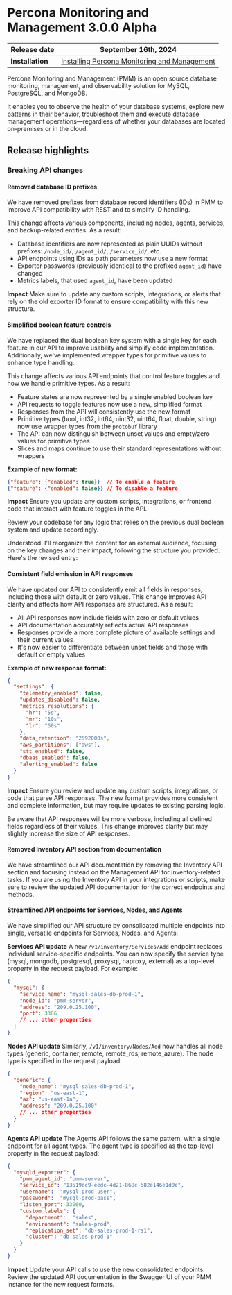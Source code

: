 # Percona Monitoring and Management 3.0.0 Alpha

| **Release date** | September 16th, 2024                                                                                   |
| ----------------- | ----------------------------------------------------------------------------------------------- |
| **Installation** | [Installing Percona Monitoring and Management](https://www.percona.com/software/pmm/quickstart) |

Percona Monitoring and Management (PMM) is an open source database monitoring, management, and observability solution for MySQL, PostgreSQL, and MongoDB.

It enables you to observe the health of your database systems, explore new patterns in their behavior, troubleshoot them and execute database management operations—regardless of whether your databases are located on-premises or in the cloud.

## Release highlights

### Breaking API changes

#### Removed database ID prefixes

We have removed prefixes from database record identifiers (IDs) in PMM to improve API compatibility with REST and to simplify ID handling.

This change affects various components, including nodes, agents, services, and backup-related entities. As a result:

- Database identifiers are now represented as plain UUIDs without prefixes: `/node_id/`, `/agent_id/`, `/service_id/`, etc.
- API endpoints using IDs as path parameters now use a new format
- Exporter passwords (previously identical to the prefixed `agent_id`) have changed
- Metrics labels, that used `agent_id`, have been updated

**Impact**
Make sure to update any custom scripts, integrations, or alerts that rely on the old exporter ID format to ensure compatibility with this new structure.

#### Simplified boolean feature controls

We have replaced the dual boolean key system with a single key for each feature in our API to improve usability and simplify code implementation.
Additionally, we've implemented wrapper types for primitive values to enhance type handling.

This change affects various API endpoints that control feature toggles and how we handle primitive types. As a result:

- Feature states are now represented by a single enabled boolean key
- API requests to toggle features now use a new, simplified format
- Responses from the API will consistently use the new format
- Primitive types (bool, int32, int64, uint32, uint64, float, double, string) now use wrapper types from the `protobuf` library
- The API can now distinguish between unset values and empty/zero values for primitive types
- Slices and maps continue to use their standard representations without wrappers

**Example of new format:**

```json
{"feature": {"enabled": true}}  // To enable a feature
{"feature": {"enabled": false}} // To disable a feature
```

**Impact**
Ensure you update any custom scripts, integrations, or frontend code that interact with feature toggles in the API. 

Review your codebase for any logic that relies on the previous dual boolean system and update accordingly.

Understood. I'll reorganize the content for an external audience, focusing on the key changes and their impact, following the structure you provided. Here's the revised entry:

#### Consistent field emission in API responses

We have updated our API to consistently emit all fields in responses, including those with default or zero values. This change improves API clarity and affects how API responses are structured. As a result:

- All API responses now include fields with zero or default values
- API documentation accurately reflects actual API responses
- Responses provide a more complete picture of available settings and their current values
- It's now easier to differentiate between unset fields and those with default or empty values

**Example of new response format:**

```json
{
  "settings": {
    "telemetry_enabled": false,
    "updates_disabled": false,
    "metrics_resolutions": {
      "hr": "5s",
      "mr": "10s",
      "lr": "60s"
    },
    "data_retention": "2592000s",
    "aws_partitions": ["aws"],
    "stt_enabled": false,
    "dbaas_enabled": false,
    "alerting_enabled": false
  }
}
```

**Impact**
Ensure you review and update any custom scripts, integrations, or code that parse API responses. The new format provides more consistent and complete information, but may require updates to existing parsing logic.

Be aware that API responses will be more verbose, including all defined fields regardless of their values. This change improves clarity but may slightly increase the size of API responses.

#### Removed Inventory API section from documentation

We have streamlined our API documentation by removing the Inventory API section and focusing instead on the Management API for inventory-related tasks. If you are using the Inventory API in your integrations or scripts, make sure to review the updated API documentation for the correct endpoints and methods.


#### Streamlined API endpoints for Services, Nodes, and Agents

We have simplified our API structure by consolidated multiple endpoints into single, versatile endpoints for Services, Nodes, and Agents:

**Services API update**
A new `/v1/inventory/Services/Add` endpoint replaces individual service-specific endpoints. You can now specify the service type (mysql, mongodb, postgresql, proxysql, haproxy, external) as a top-level property in the request payload. For example:

```json
{
  "mysql": {
    "service_name": "mysql-sales-db-prod-1",
    "node_id": "pmm-server",
    "address": "209.0.25.100",
    "port": 3306
    // ... other properties
  }
}
```

**Nodes API update**
Similarly, `/v1/inventory/Nodes/Add` now handles all node types (generic, container, remote, remote_rds, remote_azure). The node type is specified in the request payload:

```json
{
  "generic": {
    "node_name": "mysql-sales-db-prod-1",
    "region": "us-east-1",
    "az": "us-east-1a",
    "address": "209.0.25.100"
    // ... other properties
  }
}
```

**Agents API update**
The Agents API follows the same pattern, with a single endpoint for all agent types. The agent type is specified as the top-level property in the request payload:

```json
{
  "mysqld_exporter": {
    "pmm_agent_id": "pmm-server",
    "service_id": "13519ec9-eedc-4d21-868c-582e146e1d0e",
    "username":  "mysql-prod-user",
    "password":  "mysql-prod-pass",
    "listen_port": 33060,
    "custom_labels": {
      "department":  "sales",
      "environment": "sales-prod",
      "replication_set": "db-sales-prod-1-rs1",
      "cluster": "db-sales-prod-1"
    }
  }
}
```

**Impact**
Update your API calls to use the new consolidated endpoints. Review the updated API documentation in the Swagger UI of your PMM instance for the new request formats.